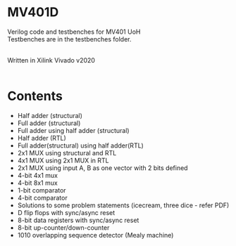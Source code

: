 # MV401D
Verilog code and testbenches for MV401 UoH <br>
Testbenches are in the testbenches folder.<br><br>

Written in Xilink Vivado v2020<br><br>

# Contents
- Half adder (structural)
- Full adder (structural)
- Full adder using half adder (structural)
- Half adder (RTL)
- Full adder(structural) using half adder(RTL)
- 2x1 MUX using structural and RTL
- 4x1 MUX using 2x1 MUX in RTL
- 2x1 MUX using input A, B as one vector with 2 bits defined
- 4-bit 4x1 mux
- 4-bit 8x1 mux
- 1-bit comparator
- 4-bit comparator
- Solutions to some problem statements (icecream, three dice - refer PDF)
- D flip flops with sync/async reset
- 8-bit data registers with sync/async reset
- 8-bit up-counter/down-counter
- 1010 overlapping sequence detector (Mealy machine) 
